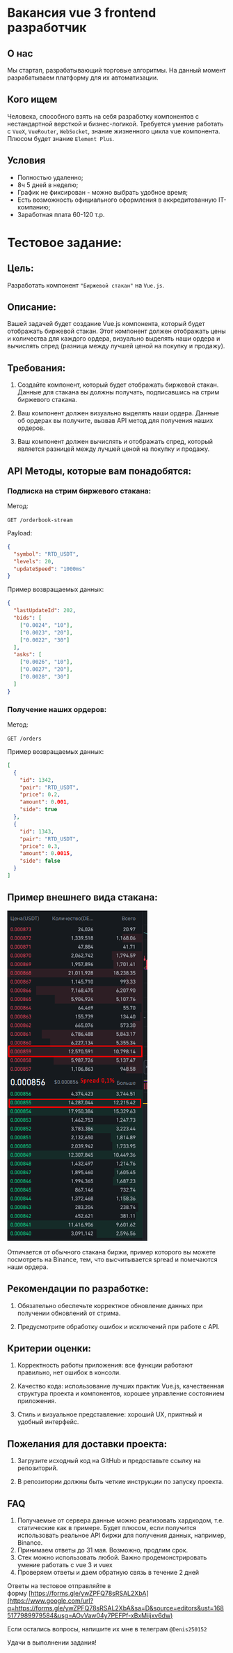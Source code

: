 # Вакансия vue 3 frontend разработчик

## О нас

Мы стартап, разрабатывающий торговые алгоритмы. На данный момент разрабатываем платформу для их автоматизации.

## Кого ищем

Человека, способного взять на себя разработку компонентов с нестандартной версткой и бизнес-логикой. Требуется умение работать с `VueX`, `VueRouter`, `WebSocket`, знание жизненного цикла vue компонента. Плюсом будет знание `Element Plus`.

## Условия

- Полностью удаленно;
- 8ч 5 дней в неделю;
- График не фиксирован - можно выбрать удобное время;
- Есть возможность официального оформления в аккредитованную IT-компанию;
- Заработная плата 60-120 т.р.

# Тестовое задание:

## Цель:

Разработать компонент `"Биржевой стакан"` на `Vue.js`.

## Описание:

Вашей задачей будет создание Vue.js компонента, который будет отображать биржевой стакан. Этот компонент должен отображать цены и количества для каждого ордера, визуально выделять наши ордера и вычислять спред (разница между лучшей ценой на покупку и продажу).

## Требования:

1.  Создайте компонент, который будет отображать биржевой стакан. Данные для стакана вы должны получать, подписавшись на стрим биржевого стакана.

2.  Ваш компонент должен визуально выделять наши ордера. Данные об ордерах вы получите, вызвав API метод для получения наших ордеров.

3.  Ваш компонент должен вычислять и отображать спред, который является разницей между лучшей ценой на покупку и продажу.

## API Методы, которые вам понадобятся:

### Подписка на стрим биржевого стакана:

Метод:

`GET /orderbook-stream`

Payload:

```json
{
  "symbol": "RTD_USDT",
  "levels": 20,
  "updateSpeed": "1000ms"
}
```

Пример возвращаемых данных:

```json
{
  "lastUpdateId": 202,
  "bids": [
    ["0.0024", "10"],
    ["0.0023", "20"],
    ["0.0022", "30"]
  ],
  "asks": [
    ["0.0026", "10"],
    ["0.0027", "20"],
    ["0.0028", "30"]
  ]
}
```

### Получение наших ордеров:

Метод:

`GET /orders`

Пример возвращаемых данных:

```json
[
  {
    "id": 1342,
    "pair": "RTD_USDT",
    "price": 0.2,
    "amount": 0.001,
    "side": true
  },
  {
    "id": 1343,
    "pair": "RTD_USDT",
    "price": 0.3,
    "amount": 0.0015,
    "side": false
  }
]
```

## Пример внешнего вида стакана:

![png](./image.png)

Отличается от обычного стакана биржи, пример которого вы можете посмотреть на Binance, тем, что высчитывается spread и помечаются наши ордера.

## Рекомендации по разработке:

1.  Обязательно обеспечьте корректное обновление данных при получении обновлений от стрима.

2.  Предусмотрите обработку ошибок и исключений при работе с API.

## Критерии оценки:

1.  Корректность работы приложения: все функции работают правильно, нет ошибок в консоли.

2.  Качество кода: использование лучших практик Vue.js, качественная структура проекта и компонентов, хорошее управление состоянием приложения.

3.  Стиль и визуальное представление: хороший UX, приятный и удобный интерфейс.

## Пожелания для доставки проекта:

1.  Загрузите исходный код на GitHub и предоставьте ссылку на репозиторий.

2.  В репозитории должны быть четкие инструкции по запуску проекта.

## FAQ

1.  Получаемые от сервера данные можно реализовать хардкодом, т.е. статические как в примере. Будет плюсом, если получится использовать реальное API биржи для получения данных, например, Binance.
2.  Принимаем ответы до 31 мая. Возможно, продлим срок.
3.  Стек можно использовать любой. Важно продемонстрировать умение работать с vue 3 и vuex
4.  Проверяем ответы и даем обратную связь в течение 2 дней

Ответы на тестовое отправляйте в форму [https://forms.gle/ywZPFQ78sRSAL2XbA](https://www.google.com/url?q=https://forms.gle/ywZPFQ78sRSAL2XbA&sa=D&source=editors&ust=1685177989979584&usg=AOvVaw04y7PEFPf-xBxMiijxv6dw)

Если остались вопросы, напишите их мне в телеграм `@Denis250152`

Удачи в выполнении задания!
